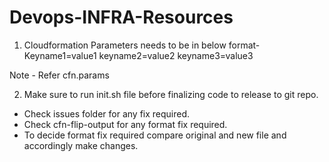 # Devops-INFRA-Resources 
 
1. Cloudformation Parameters needs to be in below format-
Keyname1=value1
keyname2=value2
keyname3=value3

Note - Refer cfn.params

2. Make sure to run init.sh file before finalizing code to release to git repo.
- Check issues folder for any fix required.
- Check cfn-flip-output for any format fix required.
- To decide format fix required compare original and new file and accordingly make changes.

